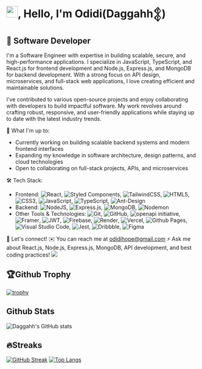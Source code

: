 # <img src="https://emojis.slackmojis.com/emojis/images/1531849430/4246/blob-sunglasses.gif?1531849430" width="30"/>, Hello, I'm Odidi(Daggahh𒉭)
## 👾 Software Developer
I'm a Software Engineer with expertise in building scalable, secure, and high-performance applications. I specialize in JavaScript, TypeScript, and React.js for frontend development and Node.js, Express.js, and MongoDB for backend development. With a strong focus on API design, microservices, and full-stack web applications, I love creating efficient and maintainable solutions.

I've contributed to various open-source projects and enjoy collaborating with developers to build impactful software. My work revolves around crafting robust, responsive, and user-friendly applications while staying up to date with the latest industry trends.

🚀 What I'm up to:
- Currently working on building scalable backend systems and modern frontend interfaces
- Expanding my knowledge in software architecture, design patterns, and cloud technologies
- Open to collaborating on full-stack projects, APIs, and microservices

🛠️ Tech Stack:
- Frontend: ![React](https://img.shields.io/badge/react-%2320232a.svg?style=for-the-badge&logo=react&logoColor=%2361DAFB), ![Styled Components](https://img.shields.io/badge/styled--components-DB7093?style=for-the-badge&logo=styled-components&logoColor=white), ![TailwindCSS](https://img.shields.io/badge/tailwindcss-%2338B2AC.svg?style=for-the-badge&logo=tailwind-css&logoColor=white), ![HTML5](https://img.shields.io/badge/html5-%23E34F26.svg?style=for-the-badge&logo=html5&logoColor=white), ![CSS3](https://img.shields.io/badge/css3-%231572B6.svg?style=for-the-badge&logo=css3&logoColor=white), ![JavaScript](https://img.shields.io/badge/javascript-%23323330.svg?style=for-the-badge&logo=javascript&logoColor=%23F7DF1E), ![TypeScript](https://img.shields.io/badge/typescript-%23007ACC.svg?style=for-the-badge&logo=typescript&logoColor=white), ![Ant-Design](https://img.shields.io/badge/-AntDesign-%230170FE?style=for-the-badge&logo=ant-design&logoColor=white)
- Backend: ![NodeJS](https://img.shields.io/badge/node.js-6DA55F?style=for-the-badge&logo=node.js&logoColor=white), ![Express.js](https://img.shields.io/badge/express.js-%23404d59.svg?style=for-the-badge&logo=express&logoColor=%2361DAFB), ![MongoDB](https://img.shields.io/badge/MongoDB-%234ea94b.svg?style=for-the-badge&logo=mongodb&logoColor=white), ![Nodemon](https://img.shields.io/badge/NODEMON-%23323330.svg?style=for-the-badge&logo=nodemon&logoColor=%BBDEAD)
- Other Tools & Technologies: ![Git](https://img.shields.io/badge/git-%23F05033.svg?style=for-the-badge&logo=git&logoColor=white), ![GitHub](https://img.shields.io/badge/github-%23121011.svg?style=for-the-badge&logo=github&logoColor=white), ![openapi initiative](https://img.shields.io/badge/openapiinitiative-%23000000.svg?style=for-the-badge&logo=openapiinitiative&logoColor=white), ![Framer](https://img.shields.io/badge/Framer-black?style=for-the-badge&logo=framer&logoColor=blue), ![JWT](https://img.shields.io/badge/JWT-black?style=for-the-badge&logo=JSON%20web%20tokens), ![Firebase](https://img.shields.io/badge/firebase-%23039BE5.svg?style=for-the-badge&logo=firebase), ![Render](https://img.shields.io/badge/Render-%46E3B7.svg?style=for-the-badge&logo=render&logoColor=white), ![Vercel](https://img.shields.io/badge/vercel-%23000000.svg?style=for-the-badge&logo=vercel&logoColor=white), ![Github Pages](https://img.shields.io/badge/github%20pages-121013?style=for-the-badge&logo=github&logoColor=white), ![Visual Studio Code](https://img.shields.io/badge/Visual%20Studio%20Code-0078d7.svg?style=for-the-badge&logo=visual-studio-code&logoColor=white), ![Jest](https://img.shields.io/badge/-jest-%23C21325?style=for-the-badge&logo=jest&logoColor=white), ![Dribbble](https://img.shields.io/badge/Dribbble-EA4C89?style=for-the-badge&logo=dribbble&logoColor=white),	![Figma](https://img.shields.io/badge/figma-%23F24E1E.svg?style=for-the-badge&logo=figma&logoColor=white)

📩 Let's connect!
✉️ You can reach me at odidihope@gmail.com
⚡ Ask me about React.js, Node.js, Express.js, MongoDB, API development, and best coding practices!
![](https://komarev.com/ghpvc/?username=Daggahh&color=red)

## 🏆Github Trophy
[![trophy](https://github-profile-trophy.vercel.app/?username=Daggahh&theme=dracula)](https://github.com/Daggahh/github-profile-trophy)

## Github Stats
![Daggahh's GitHub stats](https://github-readme-stats.vercel.app/api?username=Daggahh&show_icons=true&theme=chartreuse-dark)

## 🔥Streaks
[![GitHub Streak](https://github-readme-streak-stats.herokuapp.com?user=Daggahh&theme=youtube-dark)](https://git.io/streak-stats)
[![Top Langs](https://github-readme-stats.vercel.app/api/top-langs/?username=Daggahh&layout=donut)](https://github.com/Daggahh/github-readme-stats)
